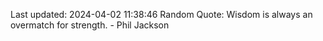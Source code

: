 Last updated: 2024-04-02 11:38:46
Random Quote: Wisdom is always an overmatch for strength. - Phil Jackson